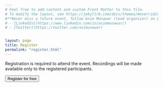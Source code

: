 ```yaml
---
# Feel free to add content and custom Front Matter to this file.
# To modify the layout, see https://jekyllrb.com/docs/themes/#overriding-theme-defaults
#**Never miss a future event, follow Asim Munawar (lead organizer) on LinkedIn and Twitter.**
# - [LinkedIn](https://www.linkedin.com/in/asimmunawar/)
# - [Twitter](https://twitter.com/asimunawar)


layout: page
title: Register
permalink: "register.html"
---
```


Registration is required to attend the event. Recordings will be made available only to the registered participants.

<button onclick="window.location.href = 'https://lu.ma/xxyof4bg';">Register for free</button>

